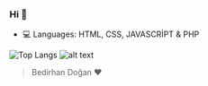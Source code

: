### Hi 👋
 - 💻 Languages: HTML, CSS, JAVASCRİPT & PHP


![Top Langs](https://github-readme-stats.vercel.app/api/top-langs/?username=bedirhandogan&layout=compact)
![alt text](https://i.hizliresim.com/Hi7mbL.gif)
> Bedirhan Doğan ♥️

